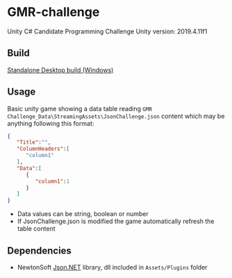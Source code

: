 # GMR-challenge
Unity C# Candidate Programming Challenge
Unity version: 2019.4.11f1 

## Build
[Standalone Desktop build (Windows)](https://drive.google.com/file/d/1n1FqiPg5faDpcKqmmggN6dLp9XM7Y1Au/view?usp=sharing)

## Usage
Basic unity game showing a data table reading `GMR Challenge_Data\StreamingAssets\JsonChallenge.json` content
which may be anything following this format:

```json
{
   "Title":"",
   "ColumnHeaders":[
      "column1"
   ],
   "Data":[
      {
         "column1":1
      }
   ]
}
```
- Data values can be string, boolean or number
- If JsonChallenge.json is modified the game automatically refresh the table content

## Dependencies
- NewtonSoft [Json.NET](https://www.newtonsoft.com/json) library, dll included in `Assets/Plugins` folder
